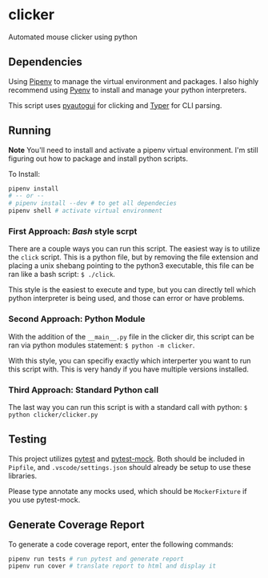 # clicker

Automated mouse clicker using python

## Dependencies

Using [Pipenv](1) to manage the virtual environment and packages. I also highly recommend using [Pyenv](2) to install and manage your python interpreters.

This script uses [pyautogui](3) for clicking and [Typer](4) for CLI parsing.

## Running

**Note** You'll need to install and activate a pipenv virtual environment. I'm still figuring out how to package and install python scripts.

To Install:

```bash
pipenv install
# -- or --
# pipenv install --dev # to get all dependecies
pipenv shell # activate virtual environment
```

### First Approach: _Bash_ style scrpt

There are a couple ways you can run this script. The easiest way is to utilize the `click` script. This is a python file, but by removing the file extension and placing a unix shebang pointing to the python3 executable, this file can be ran like a bash script: `$ ./click`.

This style is the easiest to execute and type, but you can directly tell which python interpreter is being used, and those can error or have problems.

### Second Approach: Python Module

With the addition of the `__main__.py` file in the clicker dir, this script can be ran via python modules statement: `$ python -m clicker`.

With this style, you can specifiy exactly which interperter you want to run this script with. This is very handy if you have multiple versions installed.

### Third Approach: Standard Python call

The last way you can run this script is with a standard call with python: `$ python clicker/clicker.py`

## Testing

This project utilizes [pytest](5) and [pytest-mock](6). Both should be included in `Pipfile`, and `.vscode/settings.json` should already be setup to use these libraries.

Please type annotate any mocks used, which should be `MockerFixture` if you use pytest-mock.

## Generate Coverage Report

To generate a code coverage report, enter the following commands:

```bash
pipenv run tests # run pytest and generate report
pipenv run cover # translate report to html and display it
```

[1]: https://github.com/pypa/pipenv
[2]: https://github.com/pyenv/pyenv
[3]: https://github.com/asweigart/pyautogui
[4]: https://github.com/tiangolo/typer
[5]: pytest.org
[6]: https://github.com/pytest-dev/pytest-mock
